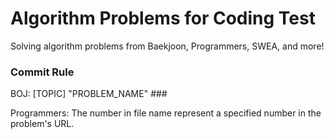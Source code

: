 # Algorithm Problems for Coding Test
Solving algorithm problems from Baekjoon, Programmers, SWEA, and more!

### Commit Rule
BOJ:
[TOPIC] "PROBLEM_NAME" ###

Programmers:
The number in file name represent a specified number in the problem's URL.
